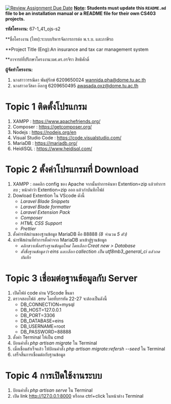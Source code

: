[![Review Assignment Due Date](https://classroom.github.com/assets/deadline-readme-button-22041afd0340ce965d47ae6ef1cefeee28c7c493a6346c4f15d667ab976d596c.svg)](https://classroom.github.com/a/w8H8oomW)
**<ins>Note</ins>: Students must update this `README.md` file to be an installation manual or a README file for their own CS403 projects.**

**รหัสโครงงาน:** 67-1_41_ojs-s2

**ชื่อโครงงาน (ไทย):ระบบบริหารจัดการการต่อ พ.ร.บ. และภาษีรถ

**Project Title (Eng):An insurance and  tax car management system

**อาจารย์ที่ปรึกษาโครงงาน:ผศ.ดร.อรจิรา สิทธิศักดิ์

**ผู้จัดทำโครงงาน:**
1. นางสาววรรณิดา พันธุ์รักษ์  6209650024  wannida.pha@dome.tu.ac.th
2. นางสาวอวัสดา อ๊อกซู  6209650495  awasada.oxz@dome.tu.ac.th
   

# Topic 1 ติดตั้งโปรแกรม
1. XAMPP : https://www.apachefriends.org/
2. Composer : https://getcomposer.org/
3. Nodejs : https://nodejs.org/en
4. Visual Studio Code : https://code.visualstudio.com/
5. MariaDB : https://mariadb.org/
6. HeidiSQL : https://www.heidisql.com/

# Topic 2 ตั้งค่าโปรแกรมที่ Download
1. XAMPP : กดคลิก config ของ Apache จากนั้นทำการค้นหา Extention=zip แล้วทำการลบ ; หน้าคำว่า Extention=zip ออก แล้วกำบันทึกไฟล์
2. Dowload Extention ใน VScode ดังนี้
   *  _Laravel Blade Snippets_
   *  _Laravel Blade formatter_
   *  _Laravel Extension Pack_
   *  _Composer_
   *  _HTML CSS Support_
   *  _Prettier_
3. ตั้งค่ารหัสผ่านของฐานข้อมูล MariaDB คือ 88888 _(8 จำนวน 5 ตัว)_
4. นำรฟัสผ่านที่ทำการตั้งค่าจาก MariaDB มาเข้าสู่ฐานข้อมูล
   *  _คลิกขวาเพื่อสร้างฐานข้อมูลใหม่ โดยเลือก Creat new > Database_
   *  _ตั้งชื่อฐานข้อมูลว่า *eins* และเลือก callection เป็น *utf8mb3_general_ci* แล้วกดบันทึก_

# Topic 3 เชื่อมต่อฐานข้อมูลกับ Server
1. เปิดไฟล์ code ผ่าน VScode ขึ้นมา
2. ตรวจสอบไฟล์ .env โดยที่บรรทัด 22-27 จะต้องเป็นดังนี้
    * DB_CONNECTION=mysql
    * DB_HOST=127.0.0.1
    * DB_PORT=3306                                                                                                         
    * DB_DATABASE=eins
    * DB_USERNAME=root
    * DB_PASSWORD=88888
4. ตั้งค่า Terminal ให้เป็น cmd 
5. ป้อนคำสั่ง *php artisan migrate* ใน Terminal
6. เมื่อเชื่อมสำเร็จแล้ว ให้ป้อนคำสั่ง *php artisan migrate:refersh --seed* ใน Terminal
7. เสร็จสิ้นการเชื่อมต่อกับฐานข้อมูล

# Topic 4 การเปิดใช้งานระบบ
1. ป้อนคำสั่ง *php artisan serve* ใน Terminal
2. เปิด link http://127.0.0.1:8000 หรือกด ctrl+click ในหน้าต่าง Terminal

